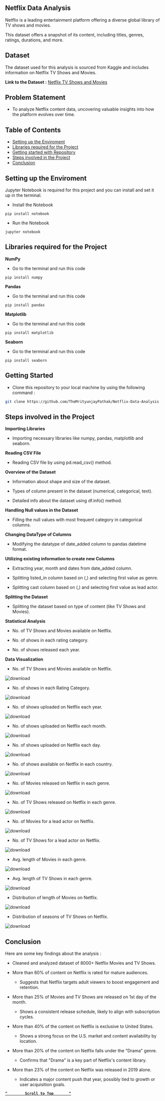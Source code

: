 ## Netflix Data Analysis

Netflix is a leading entertainment platform offering a diverse global library of TV shows and movies.

This dataset offers a snapshot of its content, including titles, genres, ratings, durations, and more.

## Dataset

The dataset used for this analysis is sourced from Kaggle and includes information on Netflix TV Shows and Movies.

**Link to the Dataset :** [Netflix TV Shows and Movies](https://www.kaggle.com/datasets/shivamb/netflix-shows)

## Problem Statement

- To analyze Netflix content data, uncovering valuable insights into how the platform evolves over time.

## Table of Contents

- [Setting up the Enviroment](#setting-up-the-enviroment)
- [Libraries required for the Project](#libraries-required-for-the-project)
- [Getting started with Repository](#getting-started)
- [Steps involved in the Project](#steps-involved-in-the-project)
- [Conclusion](#conclusion)

## Setting up the Enviroment

Jupyter Notebook is required for this project and you can install and set it up in the terminal.

- Install the Notebook
```
pip install notebook
```

- Run the Notebook
```
jupyter notebook
```

## Libraries required for the Project

**NumPy**

- Go to the terminal and run this code
```
pip install numpy
```

**Pandas**

- Go to the terminal and run this code
```
pip install pandas
```

**Matplotlib**

- Go to the terminal and run this code
```
pip install matplotlib
```

**Seaborn**

- Go to the terminal and run this code
```
pip install seaborn
```

## Getting Started

- Clone this repository to your local machine by using the following command :
```bash
git clone https://github.com/TheMrityunjayPathak/Netflix-Data-Analysis.git
```

## Steps involved in the Project

**Importing Libraries**

  - Importing necessary libraries like numpy, pandas, matplotlib and seaborn.

**Reading CSV File**

  - Reading CSV file by using pd.read_csv() method.

**Overview of the Dataset**

  - Information about shape and size of the dataset.
 
  - Types of column present in the dataset (numerical, categorical, text).
 
  - Detailed info about the dataset using df.info() method.

**Handling Null values in the Dataset**

  - Filling the null values with most frequent category in categorical columns.

**Changing DataType of Columns**

  - Modifying the datatype of date_added column to pandas datetime format.

**Utilizing existing information to create new Columns**

  - Extracting year, month and dates from date_added column.
 
  - Splitting listed_in column based on (,) and selecting first value as genre.
 
  - Splitting cast column based on (,) and selecting first value as lead actor.

**Splitting the Dataset**

  - Splitting the dataset based on type of content (like TV Shows and Movies).

**Statistical Analysis**

  - No. of TV Shows and Movies available on Netflix.
 
  - No. of shows in each rating category.
 
  - No. of shows released each year.

**Data Visualization**

  - No. of TV Shows and Movies available on Netflix.

![download](https://github.com/user-attachments/assets/bd749a85-b52a-49de-98a5-61ac9fc2678b)

  - No. of shows in each Rating Category.

![download](https://github.com/user-attachments/assets/af7869ce-4503-4c6f-9307-a5d448d59d6e)

  - No. of shows uploaded on Netflix each year.

![download](https://github.com/user-attachments/assets/a93dd5a9-5381-427c-bef6-87ec41f582b9)

  - No. of shows uploaded on Netflix each month.
    
![download](https://github.com/user-attachments/assets/d5f496e6-bb1f-46d0-b647-9131e1d8cb5b)

  - No. of shows uploaded on Netflix each day.

![download](https://github.com/user-attachments/assets/8b142693-562d-4c12-b0de-445f69c4a2bf)

  - No. of shows available on Netflix in each country.

![download](https://github.com/user-attachments/assets/b3ce1496-cda4-465e-ab1f-26058deb26ca)

  - No. of Movies released on Netflix in each genre.

![download](https://github.com/user-attachments/assets/26806eff-d947-4ac6-88d7-43ab4bdf2871)

  - No. of TV Shows released on Netflix in each genre.

![download](https://github.com/user-attachments/assets/79a17db7-372e-46ee-bf6f-23e500f7e342)

  - No. of Movies for a lead actor on Netflix.

![download](https://github.com/user-attachments/assets/0debdf45-76ce-4701-a719-67b9427cdb97)

  - No. of TV Shows for a lead actor on Netflix.
    
![download](https://github.com/user-attachments/assets/8980ee12-992a-450b-b386-48d161e1f841)

  - Avg. length of Movies in each genre.

![download](https://github.com/user-attachments/assets/978e7431-0722-4ff3-80bf-2db9354ddb62)

  - Avg. length of TV Shows in each genre.

![download](https://github.com/user-attachments/assets/92cf645f-c077-41eb-a3ce-32a2b6c6270c)

  - Distribution of length of Movies on Netflix.

![download](https://github.com/user-attachments/assets/d6d66d67-6b74-4c42-9849-5f9c43545507)

  - Distribution of seasons of TV Shows on Netflix.

![download](https://github.com/user-attachments/assets/f1008cc9-942c-45de-ac43-9bd2ec078e03)

## Conclusion

Here are some key findings about the analysis :

- Cleaned and analyzed dataset of 8000+ Netflix Movies and TV Shows.
  
- More than 60% of content on Netflix is rated for mature audiences.
  - Suggests that Netflix targets adult viewers to boost engagement and retention.
    
- More than 25% of Movies and TV Shows are released on 1st day of the month.
  - Shows a consistent release schedule, likely to align with subscription cycles.
    
- More than 40% of the content on Netflix is exclusive to United States.
  - Shows a strong focus on the U.S. market and content availability by location.
    
- More than 20% of the content on Netflix falls under the "Drama" genre.
  - Confirms that "Drama" is a key part of Netflix's content library.
    
- More than 23% of the content on Netflix was released in 2019 alone.
  - Indicates a major content push that year, possibly tied to growth or user acquisition goals.

<div align='left'>
  
**[`^        Scroll to Top       ^`](#netflix-data-analysis)**

</div>
